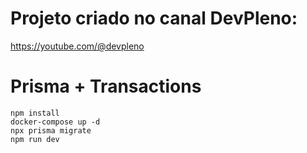 # Projeto criado no canal DevPleno:

https://youtube.com/@devpleno

# Prisma + Transactions

```
npm install
docker-compose up -d
npx prisma migrate
npm run dev
```
